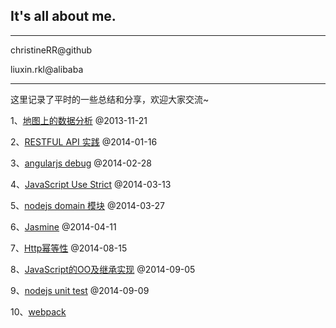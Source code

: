## It's all about me.

******************
christineRR@github

liuxin.rkl@alibaba
******************

这里记录了平时的一些总结和分享，欢迎大家交流~

1、[地图上的数据分析](https://github.com/christineRR/christineRR/blob/master/doc/map.md) @2013-11-21

2、[RESTFUL API 实践](https://github.com/christineRR/christineRR/blob/master/doc/restful.md) @2014-01-16

3、[angularjs debug](https://github.com/christineRR/christineRR/blob/master/doc/angularjs.md) @2014-02-28

4、[JavaScript Use Strict](https://github.com/christineRR/christineRR/blob/master/doc/use-strict.md) @2014-03-13

5、[nodejs domain 模块](https://github.com/christineRR/christineRR/blob/master/doc/domain/README.md) @2014-03-27

6、[Jasmine](https://github.com/christineRR/christineRR/blob/master/doc/jasmine.md) @2014-04-11

7、[Http幂等性](https://github.com/christineRR/christineRR/blob/master/doc/idempotence.md) @2014-08-15

8、[JavaScript的OO及继承实现](https://github.com/christineRR/christineRR/blob/master/doc/jsoo/README.md) @2014-09-05

9、[nodejs unit test](https://github.com/christineRR/christineRR/blob/master/doc/unittest/README.md) @2014-09-09

10、[webpack](https://github.com/christineRR/christineRR/blob/master/doc/webpack.md) 

